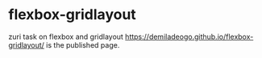 # flexbox-gridlayout
zuri task on flexbox and gridlayout
https://demiladeogo.github.io/flexbox-gridlayout/ is the published page.
